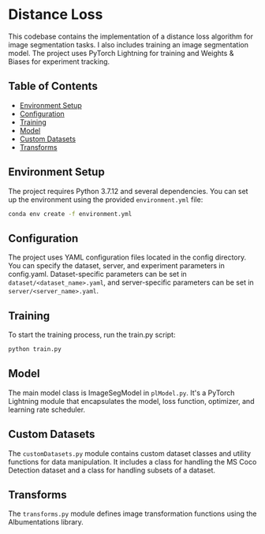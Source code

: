 # Distance Loss

This codebase contains the implementation of a distance loss algorithm for image segmentation tasks. I also includes training an image segmentation model. The project uses PyTorch Lightning for training and Weights & Biases for experiment tracking.

## Table of Contents
- [Environment Setup](#environment-etup)
- [Configuration](#configuration)
- [Training](#training)
- [Model](#model)
- [Custom Datasets](#custom-datasets)
- [Transforms](#transforms)

## Environment Setup
The project requires Python 3.7.12 and several dependencies. You can set up the environment using the provided `environment.yml` file:

```bash
conda env create -f environment.yml
```
## Configuration
The project uses YAML configuration files located in the config directory. You can specify the dataset, server, and experiment parameters in config.yaml. Dataset-specific parameters can be set in `dataset/<dataset_name>.yaml`, and server-specific parameters can be set in `server/<server_name>.yaml`.

## Training
To start the training process, run the train.py script:

```bash
python train.py
```

## Model
The main model class is ImageSegModel in `plModel.py`. It's a PyTorch Lightning module that encapsulates the model, loss function, optimizer, and learning rate scheduler.

## Custom Datasets
The `customDatasets.py` module contains custom dataset classes and utility functions for data manipulation. It includes a class for handling the MS Coco Detection dataset and a class for handling subsets of a dataset.

## Transforms
The `transforms.py` module defines image transformation functions using the Albumentations library.
